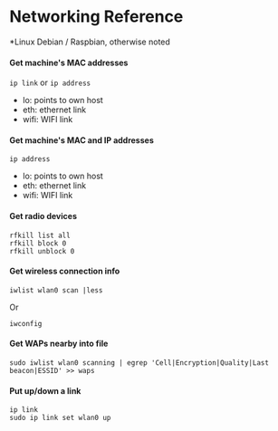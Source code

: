 # Networking Reference
*Linux Debian / Raspbian, otherwise noted

#### Get machine's MAC addresses

```ip link``` or ```ip address```

- lo: points to own host
- eth: ethernet link
- wifi: WIFI link

#### Get machine's MAC and IP addresses

```ip address```

- lo: points to own host
- eth: ethernet link
- wifi: WIFI link

#### Get radio devices

```
rfkill list all
rfkill block 0
rfkill unblock 0
```

#### Get wireless connection info

```iwlist wlan0 scan |less```

Or

```iwconfig```

#### Get WAPs nearby into file

```sudo iwlist wlan0 scanning | egrep 'Cell|Encryption|Quality|Last beacon|ESSID' >> waps```

#### Put up/down a link

```
ip link
sudo ip link set wlan0 up
```
